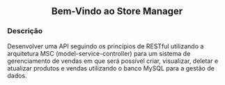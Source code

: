 <h2 align="center">Bem-Vindo ao Store Manager </h2>

### Descrição
Desenvolver uma API seguindo os princípios de RESTful utilizando a arquitetura MSC (model-service-controller) para um sistema de gerenciamento de vendas em que será possível criar, visualizar, deletar e atualizar produtos e vendas utilizando o banco MySQL para a gestão de dados.

<!--
This application encourages the use of:

- Develop an API of a `CRUD` (Create, Read, Update and Delete) of posts in `Node.js` using the `sequelize` package;

- Develop some endpoints that will be connected to your database following `REST` principles;

- According to the business rule of the application, `association` relationships between database tables must be developed.

### Skills:

1. Initialize a container running with `docker` 🐳 
2. Asynchronous flows
3. Creating HTTP APIs with Node via Express
4. Receiving data from routes via: body, headers, query string, params
5. Validation and authentication middlewares
6. HTTP Status Codes 

### Requirements:

- [x] 1 - Create migrations for User, Categories, BlogPosts, PostCategories entities
<details>
  <summary>2 - Create the endpoints:</summary>

  - [x] 2.1 - POST /login
  - [x] 2.2 - POST /user
  - [x] 2.3 - GET /user
  - [x] 2.4 - GET /user/:id
  - [x] 2.5 - POST /categories
  - [x] 2.6 - GET /categories
  - [x] 2.7 - POST /post
  - [x] 2.8 - GET /post
  - [x] 2.9 - GET /post/:id
  - [x] 2.10 - PUT /post/:id
  - [x] 2.11 - DELETE /post/:id
  - [x] 2.12 - DELETE /user/me
</details>
-->
